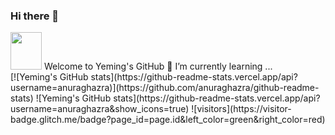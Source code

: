 ### Hi there 👋
 <img src="https://cdn.jsdelivr.net/gh/devicons/devicon/icons/gradle/gradle-plain.svg" width="50" height="60"/>
Welcome to Yeming's GitHub
🌱 I’m currently learning ...<br />
[![Yeming's GitHub stats](https://github-readme-stats.vercel.app/api?username=anuraghazra)](https://github.com/anuraghazra/github-readme-stats)
![Yeming's GitHub stats](https://github-readme-stats.vercel.app/api?username=anuraghazra&show_icons=true)
![visitors](https://visitor-badge.glitch.me/badge?page_id=page.id&left_color=green&right_color=red)          

          
<!--
**yluo3421/yluo3421** is a ✨ _special_ ✨ repository because its `README.md` (this file) appears on your GitHub profile.

Here are some ideas to get you started:

- 🔭 I’m currently working on ...
- 🌱 I’m currently learning ...
- 👯 I’m looking to collaborate on ...
- 🤔 I’m looking for help with ...
- 💬 Ask me about ...
- 📫 How to reach me: ...
- 😄 Pronouns: ...
- ⚡ Fun fact: ...
-->
